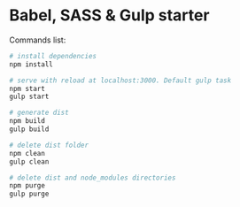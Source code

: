 # Babel, SASS & Gulp starter

Commands list:

``` bash
# install dependencies
npm install

# serve with reload at localhost:3000. Default gulp task
npm start
gulp start

# generate dist
npm build
gulp build

# delete dist folder
npm clean
gulp clean

# delete dist and node_modules directories
npm purge
gulp purge
```
